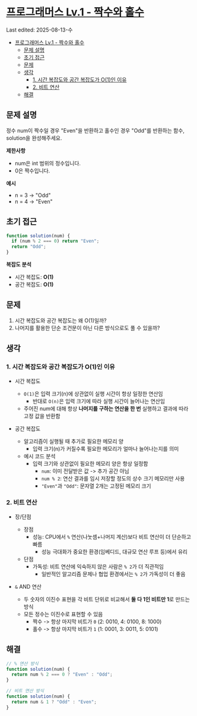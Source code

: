 # [프로그래머스 Lv.1 - 짝수와 홀수](https://school.programmers.co.kr/learn/courses/30/lessons/12937)

Last edited: 2025-08-13-수

- [프로그래머스 Lv.1 - 짝수와 홀수](#프로그래머스-lv1---짝수와-홀수)
  - [문제 설명](#문제-설명)
  - [초기 접근](#초기-접근)
  - [문제](#문제)
  - [생각](#생각)
    - [1. 시간 복잡도와 공간 복잡도가 O(1)인 이유](#1-시간-복잡도와-공간-복잡도가-o1인-이유)
    - [2. 비트 연산](#2-비트-연산)
  - [해결](#해결)

## 문제 설명

정수 num이 짝수일 경우 "Even"을 반환하고 홀수인 경우 "Odd"를 반환하는 함수, solution을 완성해주세요.

**제한사항**

- num은 int 범위의 정수입니다.
- 0은 짝수입니다.

**예시**

- n = 3 -> "Odd"
- n = 4 -> "Even"

## 초기 접근

```javascript
function solution(num) {
  if (num % 2 === 0) return "Even";
  return "Odd";
}
```

**복잡도 분석**

- 시간 복잡도: **O(1)**
- 공간 복잡도: **O(1)**

## 문제

1. 시간 복잡도와 공간 복잡도는 왜 O(1)일까?
2. 나머지를 활용한 단순 조건문이 아닌 다른 방식으로도 풀 수 있을까?

## 생각

### 1. 시간 복잡도와 공간 복잡도가 O(1)인 이유

- 시간 복잡도

  - `O(1)`은 입력 크기(n)에 상관없이 실행 시간이 항상 일정한 연산임
    - 반대로 `O(n)`은 입력 크기에 따라 실행 시간이 늘어나는 연산임
  - 주어진 num에 대해 항상 **나머지를 구하는 연산을 한 번** 실행하고 결과에 따라 고정 값을 반환함

- 공간 복잡도

  - 알고리즘이 실행될 때 추가로 필요한 메모리 양
    - 입력 크기(n)가 커질수록 필요한 메모리가 얼마나 늘어나는지를 의미
  - 예시 코드 분석
    - 입력 크기와 상관없이 필요한 메모리 양은 항상 일정함
      - `num`: 이미 전달받은 값 -> 추가 공간 아님
      - `num % 2`: 연산 결과를 임시 저장할 정도의 상수 크기 메모리만 사용
      - `"Even"`과 `"Odd"`: 문자열 2개는 고정된 메모리 크기

### 2. 비트 연산

- 장/단점

  - 장점
    - 성능: CPU에서 `%` 연산(나눗셈+나머지 계산)보다 비트 연산이 더 단순하고 빠름
      - 성능 극대화가 중요한 환경(임베디드, 대규모 연산 루프 등)에서 유리
  - 단점
    - 가독성: 비트 연산에 익숙하지 않은 사람은 `% 2`가 더 직관적임
      - 일반적인 알고리즘 문제나 협업 환경에서는 `% 2`가 가독성이 더 좋음

- `&` AND 연산

  - 두 숫자의 이진수 표현을 각 비트 단위로 비교해서 **둘 다 1인 비트만 1**로 만드는 방식
  - 모든 정수는 이진수로 표현할 수 있음
    - 짝수 -> 항상 마지막 비트가 `0` (2: 0010, 4: 0100, 8: 1000)
    - 홀수 -> 항상 마지막 비트가 `1` (1: 0001, 3: 0011, 5: 0101)

## 해결

```javascript
// % 연산 방식
function solution(num) {
  return num % 2 === 0 ? "Even" : "Odd";
}
```

```javascript
// 비트 연산 방식
function solution(num) {
  return num & 1 ? "Odd" : "Even";
}
```
